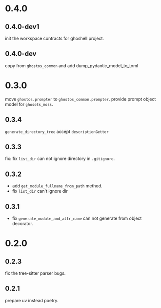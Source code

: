# 0.4.0

## 0.4.0-dev1

init the workspace contracts for ghoshell project.

## 0.4.0-dev

copy from `ghostos_common` and add dump_pydantic_model_to_toml

# 0.3.0

move `ghostos.prompter` to `ghostos_common.prompter`.
provide prompt object model for `ghosots_moss`.

## 0.3.4

`generate_directory_tree` accept `descriptionGetter`

## 0.3.3

fix: fix `list_dir` can not ignore directory in `.gitignore`.

## 0.3.2

* add `get_module_fullname_from_path` method.
* fix `list_dir` can't ignore dir

## 0.3.1

* fix `generate_module_and_attr_name` can not generate from object decorator.

# 0.2.0

## 0.2.3

fix the tree-sitter parser bugs.

## 0.2.1

prepare uv instead poetry.